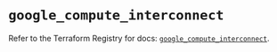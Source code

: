 # `google_compute_interconnect`

Refer to the Terraform Registry for docs: [`google_compute_interconnect`](https://registry.terraform.io/providers/hashicorp/google-beta/6.36.1/docs/resources/google_compute_interconnect).
